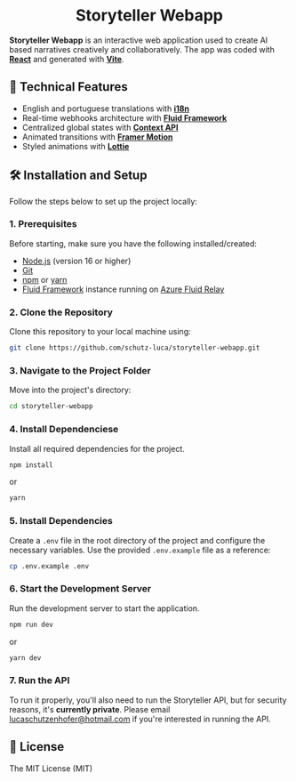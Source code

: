 <h1 align="center">Storyteller Webapp</h1>

**Storyteller Webapp** is an interactive web application used to create AI based narratives creatively and collaboratively. The app was coded with **[React](https://react.dev/)** and generated with **[Vite](https://vite.dev/)**.

## 🚀 Technical Features
- English and portuguese translations with **[i18n](https://www.i18next.com/)**
- Real-time webhooks architecture with **[Fluid Framework](https://fluidframework.com/)**
- Centralized global states with **[Context API](https://react.dev/reference/react/createContext)**
- Animated transitions with **[Framer Motion](https://motion.dev/)**
- Styled animations with **[Lottie](https://lottiefiles.com/)**

## 🛠️ Installation and Setup

Follow the steps below to set up the project locally:

### 1. Prerequisites
Before starting, make sure you have the following installed/created:
- [Node.js](https://nodejs.org/) (version 16 or higher)
- [Git](https://git-scm.com/)
- [npm](https://www.npmjs.com/) or [yarn](https://yarnpkg.com/)
- [Fluid Framework](https://fluidframework.com/) instance running on [Azure Fluid Relay](https://azure.microsoft.com/en-us/products/fluid-relay)

### 2. Clone the Repository
Clone this repository to your local machine using:

```bash
git clone https://github.com/schutz-luca/storyteller-webapp.git
```

### 3. Navigate to the Project Folder
Move into the project's directory:

```bash
cd storyteller-webapp
```

### 4. Install Dependenciese
Install all required dependencies for the project.

```bash
npm install
```

or

```bash
yarn
```

### 5. Install Dependencies
Create a `.env` file in the root directory of the project and configure the necessary variables. Use the provided `.env.example` file as a reference:

```bash
cp .env.example .env
```

### 6. Start the Development Server
Run the development server to start the application.

```bash
npm run dev
```

or

```bash
yarn dev
```

### 7. Run the API
To run it properly, you'll also need to run the Storyteller API, but for security reasons, it's **currently private**. Please email lucaschutzenhofer@hotmail.com if you're interested in running the API.

## 📄 License

The MIT License (MIT)